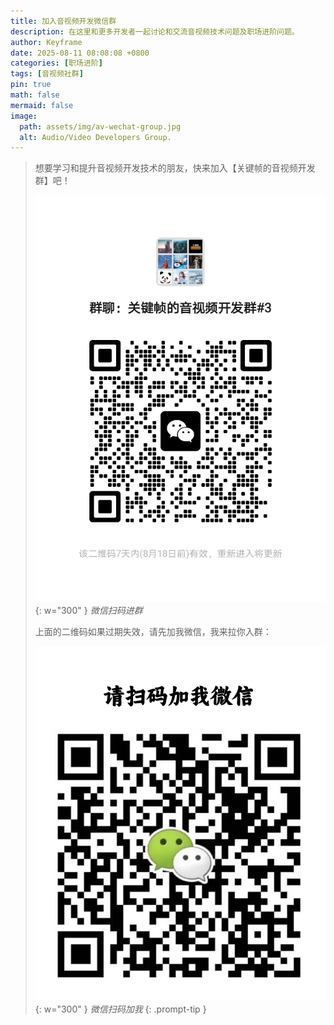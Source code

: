 ```yaml
---
title: 加入音视频开发微信群
description: 在这里和更多开发者一起讨论和交流音视频技术问题及职场进阶问题。
author: Keyframe
date: 2025-08-11 08:08:08 +0800
categories: [职场进阶]
tags: [音视频社群]
pin: true
math: false
mermaid: false
image:
  path: assets/img/av-wechat-group.jpg
  alt: Audio/Video Developers Group.
---
```


>想要学习和提升音视频开发技术的朋友，快来加入【关键帧的音视频开发群】吧！
>
>![关键帧的音视频开发群](assets/img/av-wechat-group.jpg){: w="300" }
>_微信扫码进群_
>
>上面的二维码如果过期失效，请先加我微信，我来拉你入群：
>
>![博主微信](assets/img/keyframe-wechat.png){: w="300" }
>_微信扫码加我_
{: .prompt-tip }


